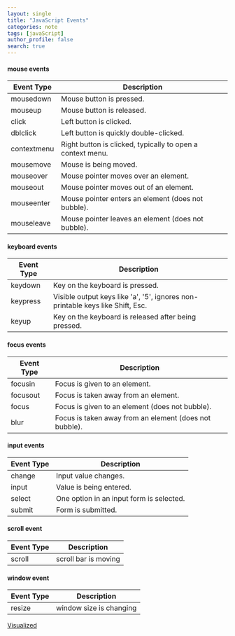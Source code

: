 ```yaml
---
layout: single
title: "JavaScript Events"
categories: note
tags: [javaScript]
author_profile: false
search: true
---
```


#### mouse events

| Event Type  | Description                                                |
| ----------- | ---------------------------------------------------------- |
| mousedown   | Mouse button is pressed.                                   |
| mouseup     | Mouse button is released.                                  |
| click       | Left button is clicked.                                    |
| dblclick    | Left button is quickly double-clicked.                     |
| contextmenu | Right button is clicked, typically to open a context menu. |
| mousemove   | Mouse is being moved.                                      |
| mouseover   | Mouse pointer moves over an element.                       |
| mouseout    | Mouse pointer moves out of an element.                     |
| mouseenter  | Mouse pointer enters an element (does not bubble).         |
| mouseleave  | Mouse pointer leaves an element (does not bubble).         |

#### keyboard events

| Event Type | Description                                                                    |
| ---------- | ------------------------------------------------------------------------------ |
| keydown    | Key on the keyboard is pressed.                                                |
| keypress   | Visible output keys like 'a', '5', ignores non-printable keys like Shift, Esc. |
| keyup      | Key on the keyboard is released after being pressed.                           |

#### focus events

| Event Type | Description                                            |
| ---------- | ------------------------------------------------------ |
| focusin    | Focus is given to an element.                          |
| focusout   | Focus is taken away from an element.                   |
| focus      | Focus is given to an element (does not bubble).        |
| blur       | Focus is taken away from an element (does not bubble). |

#### input events

| Event Type | Description                              |
| ---------- | ---------------------------------------- |
| change     | Input value changes.                     |
| input      | Value is being entered.                  |
| select     | One option in an input form is selected. |
| submit     | Form is submitted.                       |

#### scroll event

| Event Type | Description          |
| ---------- | -------------------- |
| scroll     | scroll bar is moving |

#### window event

| Event Type | Description             |
| ---------- | ----------------------- |
| resize     | window size is changing |

[Visualized](https://henrychung-js-events.netlify.app)
